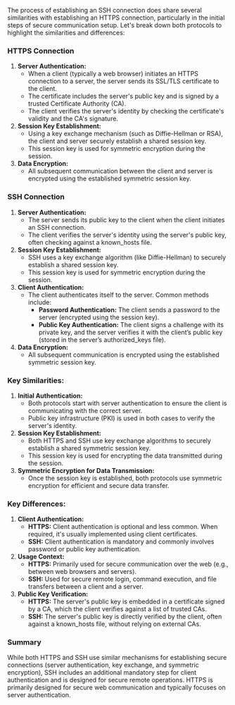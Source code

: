 The process of establishing an SSH connection does share several similarities with establishing an HTTPS connection, particularly in the initial steps of secure communication setup. Let's break down both protocols to highlight the similarities and differences:

### HTTPS Connection

1. **Server Authentication:**
    - When a client (typically a web browser) initiates an HTTPS connection to a server, the server sends its SSL/TLS certificate to the client.
    - The certificate includes the server's public key and is signed by a trusted Certificate Authority (CA).
    - The client verifies the server's identity by checking the certificate's validity and the CA's signature.
2. **Session Key Establishment:**
    - Using a key exchange mechanism (such as Diffie-Hellman or RSA), the client and server securely establish a shared session key.
    - This session key is used for symmetric encryption during the session.
3. **Data Encryption:**
    - All subsequent communication between the client and server is encrypted using the established symmetric session key.

### SSH Connection

1. **Server Authentication:**
    - The server sends its public key to the client when the client initiates an SSH connection.
    - The client verifies the server's identity using the server's public key, often checking against a known_hosts file.
2. **Session Key Establishment:**
    - SSH uses a key exchange algorithm (like Diffie-Hellman) to securely establish a shared session key.
    - This session key is used for symmetric encryption during the session.
3. **Client Authentication:**
    - The client authenticates itself to the server. Common methods include:
        - **Password Authentication:** The client sends a password to the server (encrypted using the session key).
        - **Public Key Authentication:** The client signs a challenge with its private key, and the server verifies it with the client’s public key (stored in the server’s authorized_keys file).
4. **Data Encryption:**
    - All subsequent communication is encrypted using the established symmetric session key.

### Key Similarities:

1. **Initial Authentication:**
    - Both protocols start with server authentication to ensure the client is communicating with the correct server.
    - Public key infrastructure (PKI) is used in both cases to verify the server's identity.
2. **Session Key Establishment:**
    - Both HTTPS and SSH use key exchange algorithms to securely establish a shared symmetric session key.
    - This session key is used for encrypting the data transmitted during the session.
3. **Symmetric Encryption for Data Transmission:**
    - Once the session key is established, both protocols use symmetric encryption for efficient and secure data transfer.

### Key Differences:

1. **Client Authentication:**
    - **HTTPS:** Client authentication is optional and less common. When required, it's usually implemented using client certificates.
    - **SSH:** Client authentication is mandatory and commonly involves password or public key authentication.
2. **Usage Context:**
    - **HTTPS:** Primarily used for secure communication over the web (e.g., between web browsers and servers).
    - **SSH:** Used for secure remote login, command execution, and file transfers between a client and a server.
3. **Public Key Verification:**
    - **HTTPS:** The server's public key is embedded in a certificate signed by a CA, which the client verifies against a list of trusted CAs.
    - **SSH:** The server's public key is directly verified by the client, often against a known_hosts file, without relying on external CAs.

### Summary

While both HTTPS and SSH use similar mechanisms for establishing secure connections (server authentication, key exchange, and symmetric encryption), SSH includes an additional mandatory step for client authentication and is designed for secure remote operations. HTTPS is primarily designed for secure web communication and typically focuses on server authentication.
